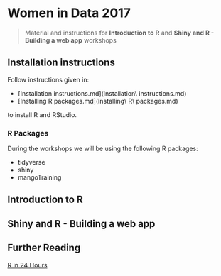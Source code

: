 
# Women in Data 2017

> Material and instructions for **Introduction to R** and **Shiny and R - Building a web app** workshops


## Installation instructions 
Follow instructions given in:
* [Installation instructions.md](Installation\ instructions.md)
* [Installing R packages.md](Installing\ R\ packages.md)

to install R and RStudio. 

### R Packages
During the workshops we will be using the following R packages:
* tidyverse
* shiny
* mangoTraining

## Introduction to R  

## Shiny and R - Building a web app

## Further Reading

[R in 24 Hours](https://www.amazon.co.uk/24-Hours-Sams-Teach-Yourself/dp/0672338483)
